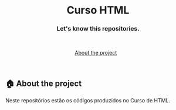 <h1 align="center">
Curso HTML 
</h1>


<h3 align="center">
  Let's know this repositories.
</h3>

<br>

<p align="center">
  <a href="#house-about-the-project">About the project</a>&nbsp;&nbsp;&nbsp;
</p>

<br>


## :house: About the project
  Neste repositórios estão os códigos produzidos no Curso de HTML.
<br>
